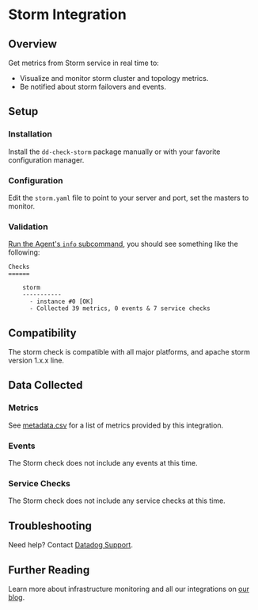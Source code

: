 # Storm Integration

## Overview

Get metrics from Storm service in real time to:

* Visualize and monitor storm cluster and topology metrics.
* Be notified about storm failovers and events.

## Setup
### Installation

Install the `dd-check-storm` package manually or with your favorite configuration manager.

### Configuration

Edit the `storm.yaml` file to point to your server and port, set the masters to monitor.

### Validation

[Run the Agent's `info` subcommand](https://docs.datadoghq.com/agent/faq/agent-status-and-information/), you should see something like the following:

    Checks
    ======

        storm
        -----------
          - instance #0 [OK]
          - Collected 39 metrics, 0 events & 7 service checks

## Compatibility

The storm check is compatible with all major platforms, and apache storm version 1.x.x line.

## Data Collected
### Metrics
See [metadata.csv](https://github.com/DataDog/integrations-extras/blob/master/storm/metadata.csv) for a list of metrics provided by this integration.

### Events
The Storm check does not include any events at this time.

### Service Checks
The Storm check does not include any service checks at this time.

## Troubleshooting
Need help? Contact [Datadog Support](http://docs.datadoghq.com/help/).

## Further Reading

Learn more about infrastructure monitoring and all our integrations on [our blog](https://www.datadoghq.com/blog/).